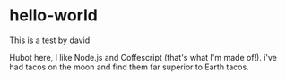 # hello-world
This is a test by david

Hubot here, I like Node.js and Coffescript (that's what I'm made of!).
i've had tacos on the moon and find them far superior to Earth tacos.
